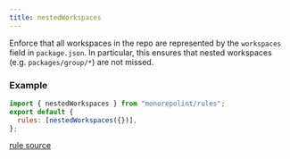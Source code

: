 ```yaml
---
title: nestedWorkspaces
---
```


Enforce that all workspaces in the repo are represented by the `workspaces` field in `package.json`.
In particular, this ensures that nested workspaces (e.g. `packages/group/*`) are not missed.

### Example

```javascript
import { nestedWorkspaces } from "monorepolint/rules";
export default {
  rules: [nestedWorkspaces({})],
};
```

[rule source](https://github.com/monorepolint/monorepolint/blob/main/packages/rules/src/nestedWorkspaces.ts)
